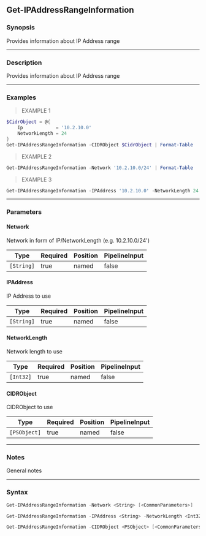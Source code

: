 Get-IPAddressRangeInformation
-----------------------------

### Synopsis
Provides information about IP Address range

---

### Description

Provides information about IP Address range

---

### Examples
> EXAMPLE 1

```PowerShell
$CidrObject = @{
    Ip            = '10.2.10.0'
    NetworkLength = 24
}
Get-IPAddressRangeInformation -CIDRObject $CidrObject | Format-Table
```
> EXAMPLE 2

```PowerShell
Get-IPAddressRangeInformation -Network '10.2.10.0/24' | Format-Table
```
> EXAMPLE 3

```PowerShell
Get-IPAddressRangeInformation -IPAddress '10.2.10.0' -NetworkLength 24 | Format-Table
```

---

### Parameters
#### **Network**
Network in form of IP/NetworkLength (e.g. 10.2.10.0/24')

|Type      |Required|Position|PipelineInput|
|----------|--------|--------|-------------|
|`[String]`|true    |named   |false        |

#### **IPAddress**
IP Address to use

|Type      |Required|Position|PipelineInput|
|----------|--------|--------|-------------|
|`[String]`|true    |named   |false        |

#### **NetworkLength**
Network length to use

|Type     |Required|Position|PipelineInput|
|---------|--------|--------|-------------|
|`[Int32]`|true    |named   |false        |

#### **CIDRObject**
CIDRObject to use

|Type        |Required|Position|PipelineInput|
|------------|--------|--------|-------------|
|`[PSObject]`|true    |named   |false        |

---

### Notes
General notes

---

### Syntax
```PowerShell
Get-IPAddressRangeInformation -Network <String> [<CommonParameters>]
```
```PowerShell
Get-IPAddressRangeInformation -IPAddress <String> -NetworkLength <Int32> [<CommonParameters>]
```
```PowerShell
Get-IPAddressRangeInformation -CIDRObject <PSObject> [<CommonParameters>]
```
